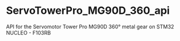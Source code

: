 # ServoTowerPro_MG90D_360_api
API for the Servomotor Tower Pro MG90D 360° metal gear on STM32 NUCLEO - F103RB
